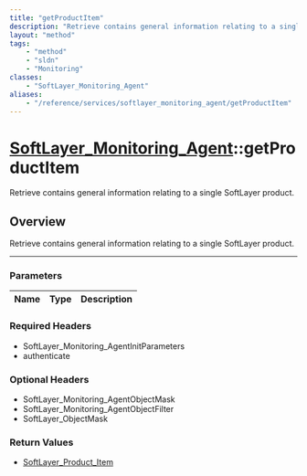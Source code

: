 ```yaml
---
title: "getProductItem"
description: "Retrieve contains general information relating to a single SoftLayer product."
layout: "method"
tags:
    - "method"
    - "sldn"
    - "Monitoring"
classes:
    - "SoftLayer_Monitoring_Agent"
aliases:
    - "/reference/services/softlayer_monitoring_agent/getProductItem"
---
```

# [SoftLayer_Monitoring_Agent](/reference/services/SoftLayer_Monitoring_Agent)::getProductItem

Retrieve contains general information relating to a single SoftLayer product.


## Overview 
Retrieve contains general information relating to a single SoftLayer product.

-----

### Parameters 
|Name | Type | Description |
| --- | --- | --- |


### Required Headers
* SoftLayer_Monitoring_AgentInitParameters
* authenticate


### Optional Headers
* SoftLayer_Monitoring_AgentObjectMask
* SoftLayer_Monitoring_AgentObjectFilter
* SoftLayer_ObjectMask

### Return Values
* <a href='/reference/datatypes/SoftLayer_Product_Item'>SoftLayer_Product_Item </a>





